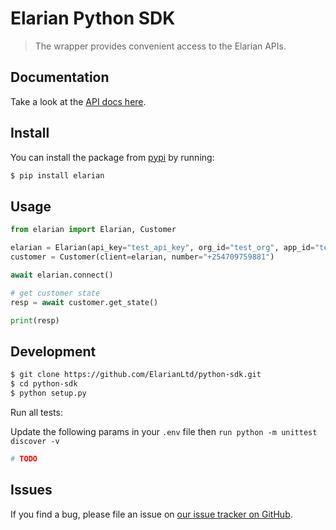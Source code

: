 # Elarian Python SDK

> The wrapper provides convenient access to the Elarian APIs.

## Documentation

Take a look at the [API docs here](http://docs.elarian.com).


## Install

You can install the package from [pypi](https://pypi.org/project/elarian) by running: 

```bash
$ pip install elarian
```

## Usage


```python
from elarian import Elarian, Customer

elarian = Elarian(api_key="test_api_key", org_id="test_org", app_id="test_app_id")
customer = Customer(client=elarian, number="+254709759881")

await elarian.connect()

# get customer state
resp = await customer.get_state()

print(resp)

```

## Development

```bash
$ git clone https://github.com/ElarianLtd/python-sdk.git
$ cd python-sdk
$ python setup.py
```


Run all tests:

Update the following params in your `.env` file then `run python -m unittest discover -v`

```bash
# TODO
```

## Issues

If you find a bug, please file an issue on [our issue tracker on GitHub](https://github.com/ElarianLtd/javascript-sdk/issues).